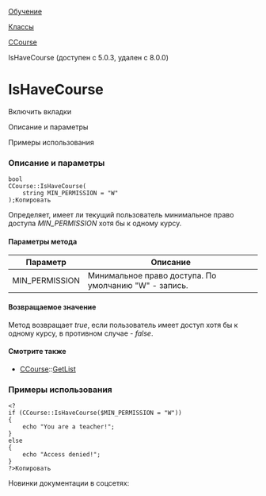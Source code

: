 [Обучение](/api_help/learning/index.php)

[Классы](/api_help/learning/classes/index.php)

[CCourse](/api_help/learning/classes/ccourse/index.php)

IsHaveCourse (доступен с 5.0.3, удален с 8.0.0)

IsHaveCourse
============

Включить вкладки

Описание и параметры

Примеры использования

### Описание и параметры

```
bool
CCourse::IsHaveCourse(
	string MIN_PERMISSION = "W"
);Копировать
```

Определяет, имеет ли текущий пользователь минимальное право доступа
*MIN\_PERMISSION* хотя бы к одному курсу.

#### Параметры метода

| Параметр | Описание |
| --- | --- |
| MIN\_PERMISSION | Минимальное право доступа. По умолчанию "W" - запись. |

#### Возвращаемое значение

Метод возвращает *true*, если пользователь имеет доступ хотя бы к одному
курсу, в противном случае - *false*.

#### Смотрите также

- [CCourse](/api_help/learning/classes/ccourse/index.php)::[GetList](/api_help/learning/classes/ccourse/getlist.php)

### Примеры использования

```
<?
if (CCourse::IsHaveCourse($MIN_PERMISSION = "W"))
{
	echo "You are a teacher!";
}
else
{
	echo "Access denied!";
}
?>Копировать
```

Новинки документации в соцсетях: